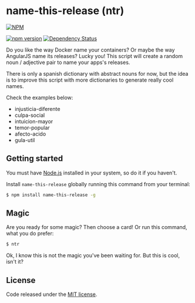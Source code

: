 
# name-this-release (ntr)

[![NPM](https://nodei.co/npm/name-this-release.png?compact=true)](https://nodei.co/npm/name-this-release/)

[![npm version](https://badge.fury.io/js/name-this-release.svg)](https://badge.fury.io/js/name-this-release) [![Dependency Status](https://david-dm.org/vermicida/name-this-release.svg)](https://david-dm.org/vermicida/name-this-release)

Do you like the way Docker name your containers? Or maybe the way AngularJS name its releases? Lucky you! This script will create a random noun / adjective pair to name your apps's releases.

There is only a spanish dictionary with abstract nouns for now, but the idea is to improve this script with more dictionaries to generate really cool names.

Check the examples below:

- injusticia-diferente
- culpa-social
- intuicion-mayor
- temor-popular
- afecto-acido
- gula-util

## Getting started

You must have [Node.js](https://nodejs.org/en/) installed in your system, so do it if you haven't.

Install `name-this-release` globally running this command from your terminal:

```bash
$ npm install name-this-release -g
```

## Magic

Are you ready for some magic? Then choose a card! Or run this command, what you do prefer:

```bash
$ ntr
```

Ok, I know this is not the magic you've been waiting for. But this is cool, isn't it?

## License

Code released under the [MIT license](./LICENSE).
